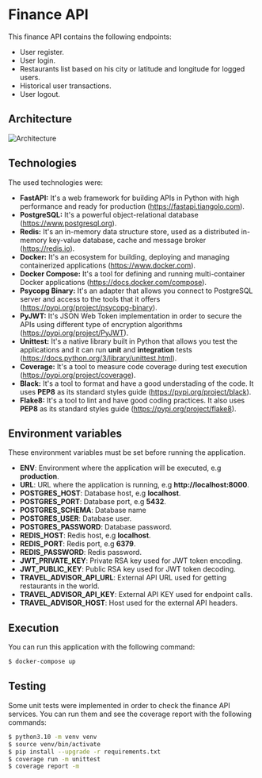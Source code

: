 # Finance API

This finance API contains the following endpoints:

- User register.
- User login.
- Restaurants list based on his city or latitude and longitude for logged users.
- Historical user transactions.
- User logout.

## Architecture

![Architecture](https://user-images.githubusercontent.com/31974084/184745208-734405e7-8556-4054-8207-b98e9093daf0.png)

## Technologies

The used technologies were:

- **FastAPI:** It's a web framework for building APIs in Python with high performance and ready for production (https://fastapi.tiangolo.com).
- **PostgreSQL:** It's a powerful object-relational database (https://www.postgresql.org).
- **Redis:** It's an in-memory data structure store, used as a distributed in-memory key-value database, cache and message broker (https://redis.io).
- **Docker:** It's an ecosystem for building, deploying and managing containerized applications (https://www.docker.com).
- **Docker Compose:** It's a tool for defining and running multi-container Docker applications (https://docs.docker.com/compose).
- **Psycopg Binary:** It's an adapter that allows you connect to PostgreSQL server and access to the tools that it offers (https://pypi.org/project/psycopg-binary).
- **PyJWT:** It's JSON Web Token implementation in order to secure the APIs using different type of encryption algorithms (https://pypi.org/project/PyJWT).
- **Unittest:** It's a native library built in Python that allows you test the applications and it can run **unit** and **integration** tests (https://docs.python.org/3/library/unittest.html).
- **Coverage:** It's a tool to measure code coverage during test execution (https://pypi.org/project/coverage).
- **Black:** It's a tool to format and have a good understading of the code. It uses **PEP8** as its standard styles guide (https://pypi.org/project/black).
- **Flake8:** It's a tool to lint and have good coding practices. It also uses **PEP8** as its standard styles guide (https://pypi.org/project/flake8).

## Environment variables

These environment variables must be set before running the application.

- **ENV**: Environment where the application will be executed, e.g **production**.
- **URL**: URL where the application is running, e.g **http://localhost:8000**.
- **POSTGRES_HOST**: Database host, e.g **localhost**.
- **POSTGRES_PORT**: Database port, e.g **5432**.
- **POSTGRES_SCHEMA**: Database name
- **POSTGRES_USER**: Database user.
- **POSTGRES_PASSWORD**: Database password.
- **REDIS_HOST**: Redis host, e.g **localhost**.
- **REDIS_PORT**: Redis port, e.g **6379**.
- **REDIS_PASSWORD**: Redis password.
- **JWT_PRIVATE_KEY**: Private RSA key used for JWT token encoding.
- **JWT_PUBLIC_KEY**: Public RSA key used for JWT token decoding.
- **TRAVEL_ADVISOR_API_URL**: External API URL used for getting restaurants in the world.
- **TRAVEL_ADVISOR_API_KEY**: External API KEY used for endpoint calls.
- **TRAVEL_ADVISOR_HOST**: Host used for the external API headers.

## Execution

You can run this application with the following command:

```bash
$ docker-compose up
```

## Testing

Some unit tests were implemented in order to check the finance API services. You can run them and see the coverage report with the following commands:

```bash
$ python3.10 -m venv venv
$ source venv/bin/activate
$ pip install --upgrade -r requirements.txt
$ coverage run -m unittest
$ coverage report -m
```
